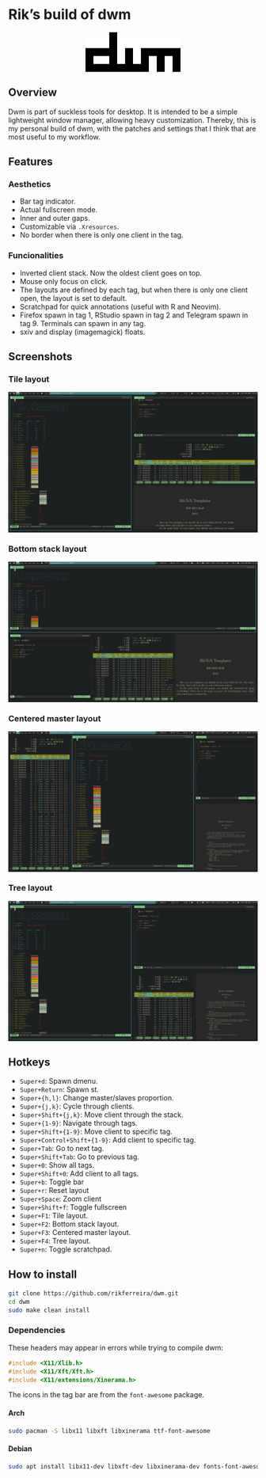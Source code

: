 
# Rik’s build of dwm

<img src="images/dwm.png" style="display: block; margin: auto;" />

## Overview

Dwm is part of suckless tools for desktop. It is intended to be a simple
lightweight window manager, allowing heavy customization. Thereby, this
is my personal build of dwm, with the patches and settings that I think
that are most useful to my workflow.

## Features

### Aesthetics

-   Bar tag indicator.
-   Actual fullscreen mode.
-   Inner and outer gaps.
-   Customizable via `.Xresources`.
-   No border when there is only one client in the tag.

### Funcionalities

-   Inverted client stack. Now the oldest client goes on top.
-   Mouse only focus on click.
-   The layouts are defined by each tag, but when there is only one
    client open, the layout is set to default.
-   Scratchpad for quick annotations (useful with R and Neovim).
-   Firefox spawn in tag 1, RStudio spawn in tag 2 and Telegram spawn in
    tag 9. Terminals can spawn in any tag.
-   sxiv and display (imagemagick) floats.

## Screenshots

### Tile layout

<img src="images/tile.png" style="display: block; margin: auto;" />

### Bottom stack layout

<img src="images/bstack.png" style="display: block; margin: auto;" />

### Centered master layout

<img src="images/centeredmaster.png" style="display: block; margin: auto;" />

### Tree layout

<img src="images/tree.png" style="display: block; margin: auto;" />

## Hotkeys

-   `Super+d`: Spawn dmenu.
-   `Super+Return`: Spawn st.
-   `Super+{h,l}`: Change master/slaves proportion.
-   `Super+{j,k}`: Cycle through clients.
-   `Super+Shift+{j,k}`: Move client through the stack.
-   `Super+{1-9}`: Navigate through tags.
-   `Super+Shift+{1-9}`: Move client to specific tag.
-   `Super+Control+Shift+{1-9}`: Add client to specific tag.
-   `Super+Tab`: Go to next tag.
-   `Super+Shift+Tab`: Go to previous tag.
-   `Super+0`: Show all tags.
-   `Super+Shift+0`: Add client to all tags.
-   `Super+b`: Toggle bar
-   `Super+r`: Reset layout
-   `Super+Space`: Zoom client
-   `Super+Shift+f`: Toggle fullscreen
-   `Super+F1`: Tile layout.
-   `Super+F2`: Bottom stack layout.
-   `Super+F3`: Centered master layout.
-   `Super+F4`: Tree layout.
-   `Super+n`: Toggle scratchpad.

## How to install

``` bash
git clone https://github.com/rikferreira/dwm.git
cd dwm
sudo make clean install
```

### Dependencies

These headers may appear in errors while trying to compile dwm:

``` c
#include <X11/Xlib.h>
#include <X11/Xft/Xft.h>
#include <X11/extensions/Xinerama.h>
```

The icons in the tag bar are from the `font-awesome` package.

#### Arch

``` bash
sudo pacman -S libx11 libxft libxinerama ttf-font-awesome
```

#### Debian

``` bash
sudo apt install libx11-dev libxft-dev libxinerama-dev fonts-font-awesome
```
